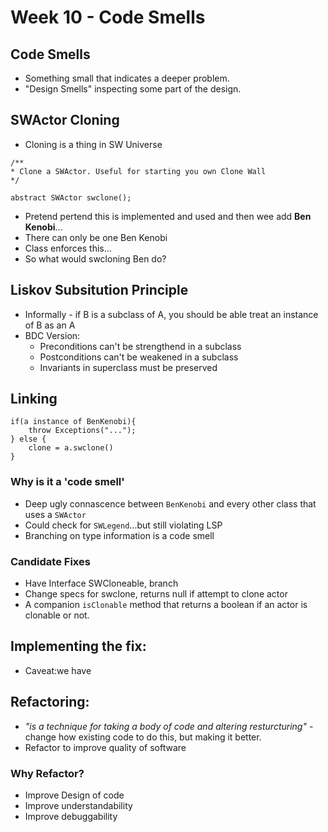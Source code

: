 # Week 10 - Code Smells

## Code Smells
- Something small that indicates a deeper problem.
- "Design Smells" inspecting some part of the design.

## SWActor Cloning
- Cloning is a thing in SW Universe
```
/**
* Clone a SWActor. Useful for starting you own Clone Wall
*/

abstract SWActor swclone();
```
- Pretend pertend this is implemented and used and then wee add **Ben Kenobi**...
- There can only be one Ben Kenobi
- Class enforces this...
- So what would swcloning Ben do?

## Liskov Subsitution Principle
- Informally - if B is a subclass of A, you should be able treat an instance of B as an A
- BDC Version:
    - Preconditions can't be strengthend in a subclass
    - Postconditions can't be weakened in a subclass
    - Invariants in superclass must be preserved

## Linking
```
if(a instance of BenKenobi){
    throw Exceptions("...");
} else {
    clone = a.swclone()
}
```
### Why is it a 'code smell'
- Deep ugly connascence between `BenKenobi` and every other class that uses a `SWActor`
- Could check for `SWLegend`...but still violating LSP
- Branching on type information is a code smell

### Candidate Fixes
- Have Interface SWCloneable, branch
- Change specs for swclone, returns null if attempt to clone actor
- A companion `isClonable` method that returns a boolean if an actor is clonable or not.

## Implementing the fix:
- Caveat:we have

## Refactoring:
- _"is a technique for taking a body of code and altering resturcturing"_ - change how existing code to do this, but making it better.
- Refactor to improve quality of software

### Why Refactor?
- Improve Design of code
- Improve understandability
- Improve debuggability
